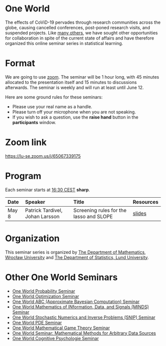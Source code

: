 # One World

The effects of CoViD-19 pervades through research communities across the globe,
causing cancelled conferences, post-poned research visits, and suspended
projects. Like [many others](#other-one-world-seminars), we have sought 
other opportunities for collaboration in spite of the current state of
affairs and have therefore organized this online seminar 
series in statistical learning.

# Format

We are going to use [zoom](https://zoom.us/). The seminar will be 1 hour
long, with 45 minutes allocated to the presentation itself and 15 minutes to
discussions afterwards. The seminar is weekly and will run
at least until June 12.

Here are some ground rules for these seminars:

- Please use your real name as a handle.
- Please turn off your microphone when you are not speaking.
- If you wish to ask a question, use the **raise hand** button in the
  **participants** window.

# Zoom link

<https://lu-se.zoom.us/j/65067339175>

# Program

Each seminar starts at [16:30 CEST](https://www.thetimezoneconverter.com/?t=16%3A30%20pm&tz=Warsaw&) **sharp**.

| Date  | Speaker                         | Title                                   | Resources  |
| :---- | :------------------------------ | :-------------------------------------- | :--------- |
| May 8 | Patrick Tardivel, Johan Larsson | Screening rules for the lasso and SLOPE | [slides]() |

# Organization

This seminar series is organized by 
[The Department of Mathematics, Wrocław University](https://www.math.uni.wroc.pl) and 
[The Department of Statistics, Lund University](https://stat.lu.se).

# Other One World Seminars

- [One World Probability Seminar](https://www.wim.uni-mannheim.de/doering/one-world/)
- [One World Optimization Seminar](https://owos.univie.ac.at/)
- [One World ABC (Approximate Bayesian Computation) Seminar](https://warwick.ac.uk/fac/sci/statistics/news/upcoming-seminars/abcworldseminar)
- [One World Mathematics of INformation, Data, and Signals (MINDS) Seminar](https://sites.google.com/view/minds-seminar/home)
- [One World Stochastic Numerics and Inverse Problems (SNIP) Seminar](https://www.icms.org.uk/V_SNIPS.php)
- [One World PDE Seminar](https://people.bath.ac.uk/mw2319/owpde/)
- [One World Mathematical Game Theory Seminar](https://gametheorynetwork.com/one-world-game-theory-seminar/)
- [One World Seminar: Mathematical Methods for Arbitrary Data Sources](http://www.nonlocal-methods.eu/oneworld/)
- [One World Cognitive Psychologie Seminar](https://www.sowi.uni-mannheim.de/en/erdfelder/research/one-world-cps/)


